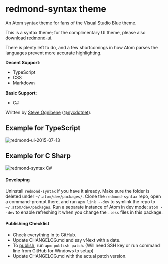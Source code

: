 # redmond-syntax theme

An Atom syntax theme for fans of the Visual Studio Blue theme.

This is a syntax theme; for the complimentary UI theme, please also download [redmond-ui](https://atom.io/themes/redmond-ui).

There is plenty left to do, and a few shortcomings in how Atom parses the languages prevent more accurate highlighting.

**Decent Support:**
  * TypeScript
  * CSS
  * Markdown

**Basic Support:**
  * C#

Written by [Steve Ognibene](http://www.legendaryapps.com/) ([@nycdotnet](https://twitter.com/nycdotnet)).

## Example for TypeScript
![redmond-ui-2015-07-13](https://cloud.githubusercontent.com/assets/3755379/8652466/d0b10e18-294c-11e5-81cf-503c88b5fa42.png)

## Example for C Sharp
![redmond-syntax C#](https://cloud.githubusercontent.com/assets/3755379/8398216/0fdbefee-1db4-11e5-9f05-8da4e7fa60b5.PNG)

#### Developing

Uninstall `redmond-syntax` if you have it already.  Make sure the folder is deleted under `~/.atom/dev/packages/`.
Clone the `redmond-syntax` repo, open a command-prompt there, and run `apm link --dev` to symlink the repo to `~/.atom/dev/packages`.
Run a separate instance of Atom in dev mode: `atom --dev` to enable refreshing it when you change the `.less` files in this package.

#### Publishing Checklist
  * Check everything in to GitHub.
  * Update CHANGELOG.md and say vNext with a date.
  * To [publish](https://atom.io/docs/v0.186.0/publishing-a-package), run `apm publish patch`.  (Will need SSH key or run command line from GitHub for Windows to setup)
  * Update CHANGELOG.md with the actual patch version.
